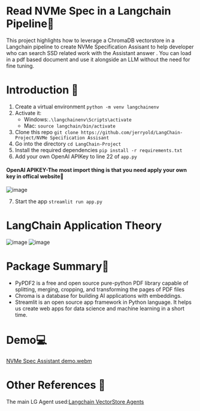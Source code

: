 # Read NVMe Spec in a Langchain Pipeline📕
This project highlights how to leverage a ChromaDB vectorstore in a Langchain pipeline to create NVMe Specification Assisant to help developer who can search SSD related work with the Assistant answer . You can load in a pdf based document and use it alongside an LLM without the need for fine tuning. 


# Introduction 🚀
1. Create a virtual environment `python -m venv langchainenv`
2. Activate it: 
   - Windows:`.\langchainenv\Scripts\activate`
   - Mac: `source langchain/bin/activate`
3. Clone this repo `git clone https://github.com/jerryold/LangChain-Project/NVMe Specification Assisant`
4. Go into the directory `cd LangChain-Project`
5. Install the required dependencies `pip install -r requirements.txt`
6. Add your own OpenAI APIKey to line 22 of `app.py`
#### OpenAI APIKEY-The most import thing is that you need apply your own key in offical website🔑
![image](https://github.com/jerryold/LangChain-Project/assets/12774427/ee344176-8784-4b45-8936-53fa734d8e56)

7. Start the app `streamlit run app.py`  

# LangChain Application Theory
![image](https://github.com/jerryold/LangChain-Project/assets/12774427/083f5b81-6d4f-4c94-acc9-50e992235fa4)
![image](https://github.com/jerryold/LangChain-Project/assets/12774427/3595da66-89cc-4d11-9eaf-49010d056cbb)


# Package Summary📙
*  PyPDF2 is a free and open source pure-python PDF library capable of splitting, merging, cropping, and transforming the pages of PDF files
*  Chroma is a database for building AI applications with embeddings.
*  Streamlit is an open source app framework in Python language. It helps us create web apps for data science and machine learning in a short time.


# Demo💻
[NVMe Spec Assistant demo.webm](https://github.com/jerryold/LangChain-Project/assets/12774427/12686753-1556-4132-84c8-93d4b69760df)


# Other References 🔗
<p>The main LG Agent used:<a href="https://python.langchain.com/en/latest/modules/agents/toolkits/examples/vectorstore.html">Langchain VectorStore Agents
</a></p>




